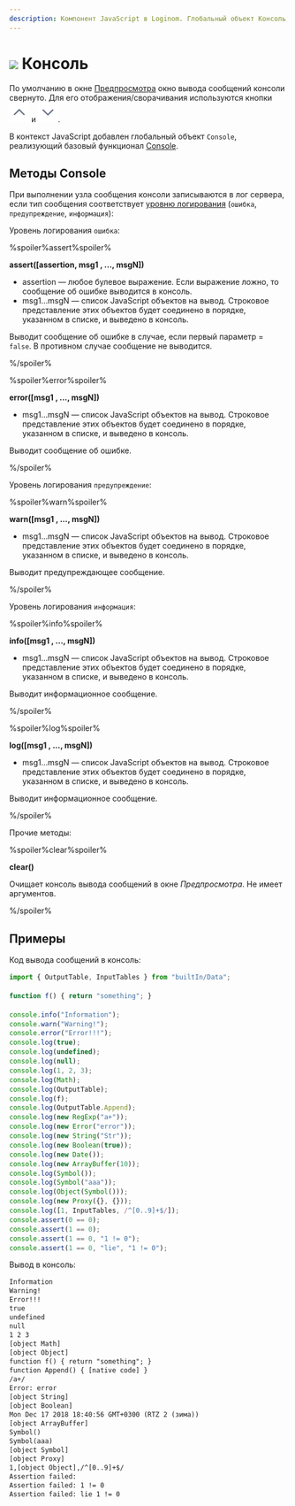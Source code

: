 ```yaml
---
description: Компонент JavaScript в Loginom. Глобальный объект Консоль. Методы Console. Примеры.
---
```

# ![](./../../../images/icons/components/javascript_default.svg) Консоль

По умолчанию в окне [Предпросмотра](./../../../visualization/preview/preview.md) окно вывода сообщений консоли свернуто. Для его отображения/сворачивания используются кнопки ![ ](./../../../images/icons/common/toolbar-controls/up_default.svg) и ![ ](./../../../images/icons/common/toolbar-controls/down_default.svg).

В контекст JavaScript добавлен глобальный объект `Console`, реализующий базовый функционал [Console](https://developer.mozilla.org/ru/docs/Web/API/Console).

## Методы Console

При выполнении узла сообщения консоли записываются в лог сервера, если тип сообщения соответствует [уровню логирования](./../../../admin/parameters.md#parametry-logirovaniya) (`ошибка`, `предупреждение`, `информация`):

Уровень логирования `ошибка`:

%spoiler%assert%spoiler%

**assert([assertion, msg1 , ..., msgN])**

- assertion — любое булевое выражение. Если выражение ложно, то сообщение об ошибке выводится в консоль.
- msg1...msgN — список JavaScript объектов на вывод. Строковое представление этих объектов будет соединено в порядке, указанном в списке, и выведено в консоль.

Выводит сообщение об ошибке в случае, если первый параметр = `false`. В противном случае сообщение не выводится.

%/spoiler%

%spoiler%error%spoiler%

**error([msg1 , ..., msgN])**

- msg1...msgN — cписок JavaScript объектов на вывод. Строковое представление этих объектов будет соединено в порядке, указанном в списке, и выведено в консоль.

Выводит сообщение об ошибке.

%/spoiler%

Уровень логирования `предупреждение`:

%spoiler%warn%spoiler%

**warn([msg1 , ..., msgN])**

- msg1...msgN — cписок JavaScript объектов на вывод. Строковое представление этих объектов будет соединено в порядке, указанном в списке, и выведено в консоль.

Выводит предупреждающее сообщение.

%/spoiler%

Уровень логирования `информация`:

%spoiler%info%spoiler%

**info([msg1 , ..., msgN])**

- msg1...msgN — cписок JavaScript объектов на вывод. Строковое представление этих объектов будет соединено в порядке, указанном в списке, и выведено в консоль.

Выводит информационное сообщение.

%/spoiler%

%spoiler%log%spoiler%

**log([msg1 , ..., msgN])**

- msg1...msgN — cписок JavaScript объектов на вывод. Строковое представление этих объектов будет соединено в порядке, указанном в списке, и выведено в консоль.

Выводит информационное сообщение.

%/spoiler%

Прочие методы:

%spoiler%clear%spoiler%

**clear()**

Очищает консоль вывода сообщений в окне *Предпросмотра*. Не имеет аргументов.

%/spoiler%

## Примеры

Код вывода сообщений в консоль:

```javascript
import { OutputTable, InputTables } from "builtIn/Data";

function f() { return "something"; }

console.info("Information");
console.warn("Warning!");
console.error("Error!!!");
console.log(true);
console.log(undefined);
console.log(null);
console.log(1, 2, 3);
console.log(Math);
console.log(OutputTable);
console.log(f);
console.log(OutputTable.Append);
console.log(new RegExp("a+"));
console.log(new Error("error"));
console.log(new String("Str"));
console.log(new Boolean(true));
console.log(new Date());
console.log(new ArrayBuffer(10));
console.log(Symbol());
console.log(Symbol("aaa"));
console.log(Object(Symbol()));
console.log(new Proxy({}, {}));
console.log([1, InputTables, /^[0..9]+$/]);
console.assert(0 == 0);
console.assert(1 == 0);
console.assert(1 == 0, "1 != 0");
console.assert(1 == 0, "lie", "1 != 0");
```

Вывод в консоль:

```
Information
Warning!
Error!!!
true
undefined
null
1 2 3
[object Math]
[object Object]
function f() { return "something"; }
function Append() { [native code] }
/a+/
Error: error
[object String]
[object Boolean]
Mon Dec 17 2018 18:40:56 GMT+0300 (RTZ 2 (зима))
[object ArrayBuffer]
Symbol()
Symbol(aaa)
[object Symbol]
[object Proxy]
1,[object Object],/^[0..9]+$/
Assertion failed:
Assertion failed: 1 != 0
Assertion failed: lie 1 != 0
```